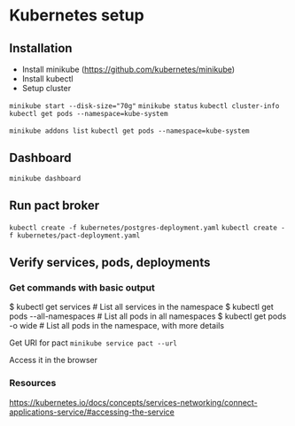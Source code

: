 # Kubernetes setup

## Installation

* Install minikube (https://github.com/kubernetes/minikube)
* Install kubectl
* Setup cluster

`minikube start --disk-size="70g"`
`minikube status`
`kubectl cluster-info`
`kubectl get pods --namespace=kube-system`

`minikube addons list`
`kubectl get pods --namespace=kube-system`



## Dashboard

`minikube dashboard`

## Run pact broker


`kubectl create -f kubernetes/postgres-deployment.yaml`
`kubectl create -f kubernetes/pact-deployment.yaml`

## Verify services, pods, deployments

###  Get commands with basic output
$ kubectl get services                          # List all services in the namespace
$ kubectl get pods --all-namespaces             # List all pods in all namespaces
$ kubectl get pods -o wide                      # List all pods in the namespace, with more details

Get URI for pact
`minikube service pact --url`

Access it in the browser

### Resources

https://kubernetes.io/docs/concepts/services-networking/connect-applications-service/#accessing-the-service
